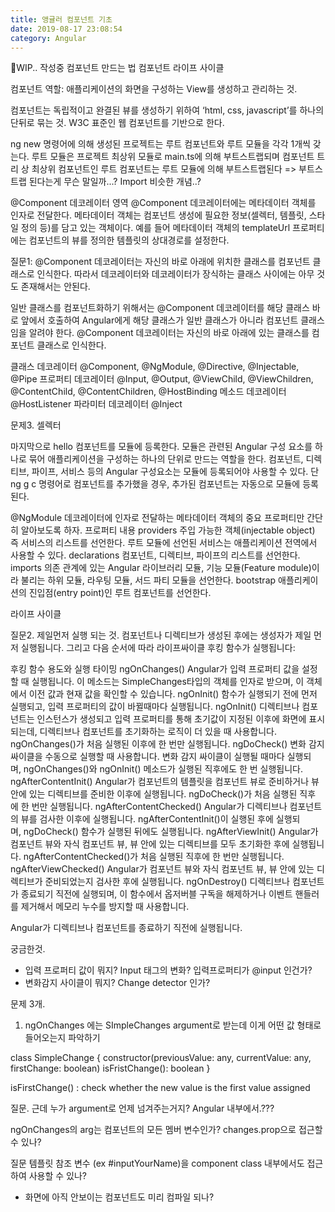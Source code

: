 ```yaml
---
title: 앵귤러 컴포넌트 기초
date: 2019-08-17 23:08:54
category: Angular
---
```


🚧WIP.. 작성중
컴포넌트 만드는 법
컴포넌트 라이프 사이클



컴포넌트 역할:  애플리케이션의 화면을 구성하는 View를 생성하고 관리하는 것.

컴포넌트는 독립적이고 완결된 뷰를 생성하기 위하여 ‘html, css, javascript’를 하나의 단뒤로 묶는 것. W3C 표준인 웹 컴포넌트를 기반으로 한다.



ng new 명령어에 의해 생성된 프로젝트는 루트 컴포넌트와 루트 모듈을 각각 1개씩 갖는다. 루트 모듈은 프로젝트 최상위 모듈로 main.ts에 의해 부트스트랩되며 컴포넌트 트리 상 최상위 컴포넌트인 루트 컴포넌트는 루트 모듈에 의해 부트스트랩된다
=> 부트스트랩 된다는게 무슨 말일까...? Import 비슷한 개념..?




@Component 데코레이터 영역
@Component 데코레이터에는 메타데이터 객체를 인자로 전달한다. 메타데이터 객체는 컴포넌트 생성에 필요한 정보(셀렉터, 템플릿, 스타일 정의 등)를 담고 있는 객체이다. 예를 들어 메타데이터 객체의 templateUrl 프로퍼티에는 컴포넌트의 뷰를 정의한 템플릿의 상대경로를 설정한다.

질문1: @Component 데코레이터는 자신의 바로 아래에 위치한 클래스를 컴포넌트 클래스로 인식한다. 따라서 데코레이터와 데코레이터가 장식하는 클래스 사이에는 아무 것도 존재해서는 안된다.




일반 클래스를 컴포넌트화하기 위해서는 @Component 데코레이터를 해당 클래스 바로 앞에서 호출하여 Angular에게 해당 클래스가 일반 클래스가 아니라 컴포넌트 클래스임을 알려야 한다. @Component 데코레이터는 자신의 바로 아래에 있는 클래스를 컴포넌트 클래스로 인식한다.

클래스 데코레이터
@Component, @NgModule, @Directive, @Injectable, @Pipe
프로퍼티 데코레이터
@Input, @Output, @ViewChild, @ViewChildren, @ContentChild, @ContentChildren, @HostBinding
메소드 데코레이터
@HostListener
파라미터 데코레이터
@Inject

문제3. 셀렉터



마지막으로 hello 컴포넌트를 모듈에 등록한다. 모듈은 관련된 Angular 구성 요소를 하나로 묶어 애플리케이션을 구성하는 하나의 단위로 만드는 역할을 한다. 컴포넌트, 디렉티브, 파이프, 서비스 등의 Angular 구성요소는 모듈에 등록되어야 사용할 수 있다. 단 ng g c 명령어로 컴포넌트를 추가했을 경우, 추가된 컴포넌트는 자동으로 모듈에 등록된다.





@NgModule 데코레이터에 인자로 전달하는 메타데이터 객체의 중요 프로퍼티만 간단히 알아보도록 하자.
프로퍼티	내용
providers	주입 가능한 객체(injectable object) 즉 서비스의 리스트를 선언한다. 루트 모듈에 선언된 서비스는 애플리케이션 전역에서 사용할 수 있다.
declarations	컴포넌트, 디렉티브, 파이프의 리스트를 선언한다.
imports	의존 관계에 있는 Angular 라이브러리 모듈, 기능 모듈(Feature module)이라 불리는 하위 모듈, 라우팅 모듈, 서드 파티 모듈을 선언한다.
bootstrap	애플리케이션의 진입점(entry point)인 루트 컴포넌트를 선언한다.


라이프 사이클

질문2. 제일먼저 실행 되는 것.
컴포넌트나 디렉티브가 생성된 후에는 생성자가 제일 먼저 실행됩니다. 그리고 다음 순서에 따라 라이프싸이클 후킹 함수가 실행됩니다:

후킹 함수	용도와 실행 타이밍
ngOnChanges()	Angular가 입력 프로퍼티 값을 설정할 때 실행됩니다. 이 메소드는 SimpleChanges타입의 객체를 인자로 받으며, 이 객체에서 이전 값과 현재 값을 확인할 수 있습니다.
ngOnInit() 함수가 실행되기 전에 먼저 실행되고, 입력 프로퍼티의 값이 바뀔때마다 실행됩니다.
ngOnInit()	디렉티브나 컴포넌트는 인스턴스가 생성되고 입력 프로퍼티를 통해 초기값이 지정된 이후에 화면에 표시되는데, 디렉티브나 컴포넌트를 초기화하는 로직이 더 있을 때 사용합니다.
ngOnChanges()가 처음 실행된 이후에 한 번만 실행됩니다.
ngDoCheck()	변화 감지 싸이클을 수동으로 실행할 때 사용합니다.
변화 감지 싸이클이 실행될 때마다 실행되며, ngOnChanges()와 ngOnInit() 메소드가 실행된 직후에도 한 번 실행됩니다.
ngAfterContentInit()	Angular가 컴포넌트의 템플릿을 컴포넌트 뷰로 준비하거나 뷰 안에 있는 디렉티브를 준비한 이후에 실행됩니다.
ngDoCheck()가 처음 실행된 직후에 한 번만 실행됩니다.
ngAfterContentChecked()	Angular가 디렉티브나 컴포넌트의 뷰를 검사한 이후에 실행됩니다.
ngAfterContentInit()이 실행된 후에 실행되며, ngDoCheck() 함수가 실행된 뒤에도 실행됩니다.
ngAfterViewInit()	Angular가 컴포넌트 뷰와 자식 컴포넌트 뷰, 뷰 안에 있는 디렉티브를 모두 초기화한 후에 실행됩니다.
ngAfterContentChecked()가 처음 실행된 직후에 한 번만 실행됩니다.
ngAfterViewChecked()	Angular가 컴포넌트 뷰와 자식 컴포넌트 뷰, 뷰 안에 있는 디렉티브가 준비되었는지 검사한 후에 실행됩니다.
ngOnDestroy()	디렉티브나 컴포넌트가 종료되기 직전에 실행되며, 이 함수에서 옵저버블 구독을 해제하거나 이벤트 핸들러를 제거해서 메모리 누수를 방지할 때 사용합니다.

Angular가 디렉티브나 컴포넌트를 종료하기 직전에 실행됩니다.

궁금한것.
- 입력 프로퍼티 값이 뭐지? Input 태그의 변화? 입력프로퍼티가 @input 인건가?
- 변화감지 사이클이 뭐지? Change detector 인가?







문제 3개.



1. ngOnChanges 에는 SImpleChanges argument로 받는데 이게 어떤 값 형태로 들어오는지 파악하기

class  SimpleChange {
	constructor(previousValue: any, currentValue: any, firstChange: boolean)
	isFristChange(): boolean
}

isFirstChange() : check whether the new value is the first value assigned

질문. 근데 누가 argument로 언제 넘겨주는거지? Angular 내부에서.???

ngOnChanges의 arg는 컴포넌트의 모든 멤버 변수인가?
changes.prop으로 접근할 수 있나?








질문
템플릿 참조 변수 (ex #inputYourName)을 component class 내부에서도 접근하여 사용할 수 있나?


- 화면에 아직 안보이는 컴포넌트도 미리 컴파일 되나?
